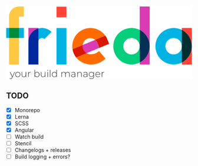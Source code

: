 ![Frieda](frieda.svg)


## TODO

- [x] Monorepo
- [x] Lerna
- [X] SCSS
- [x] Angular
- [ ] Watch build
- [ ] Stencil
- [ ] Changelogs + releases
- [ ] Build logging + errors?
